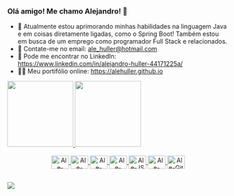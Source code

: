 ### Olá amigo! Me chamo Alejandro! 👋

- 🔭 Atualmente estou aprimorando minhas habilidades na linguagem Java e em coisas diretamente ligadas, como o Spring Boot!
  Também estou em busca de um emprego como programador Full Stack e relacionados.
- 📩 Contate-me no email: ale_huller@hotmail.com
- 💼 Pode me encontrar no LinkedIn: https://www.linkedin.com/in/alejandro-huller-44171225a/
- 👨‍💻 Meu portifólio online: https://alehuller.github.io

<div>
  <a href="https://www.linkedin.com/in/alejandro-huller-44171225a/">
  <img height="150em" src="https://github-readme-stats.vercel.app/api?username=alehuller&hide=contribs,prs,issues,stars&show_icons=true&theme=dark&include_all_commits=true&count_private=true"/>
  <img height="150em" src="https://github-readme-stats.vercel.app/api/top-langs/?username=alehuller&layout=compact&langs_count=7&theme=dark"/>
</div>

<div style="display: inline_block" align="center"><br>
  <img align="center" alt="Ale-Java" height="30" width="40" src="https://cdn.jsdelivr.net/gh/devicons/devicon/icons/java/java-original.svg" />
  <img align="center" alt="Ale-MySql" height="30" width="40"  src="https://cdn.jsdelivr.net/gh/devicons/devicon/icons/mysql/mysql-original.svg" />
  <img align="center" alt="Ale-HTML" height="30" width="40" src="https://cdn.jsdelivr.net/gh/devicons/devicon/icons/html5/html5-original.svg" /> 
  <img align="center" alt="Ale-CSS" height="30" width="40" src="https://cdn.jsdelivr.net/gh/devicons/devicon/icons/css3/css3-original.svg" /> 
  <img align="center" alt="Ale-JS" height="30" width="40" src="https://cdn.jsdelivr.net/gh/devicons/devicon/icons/javascript/javascript-original.svg" /> 
  <img align="center" alt="Ale-Bootstrap" height="30" width="40" src="https://cdn.jsdelivr.net/gh/devicons/devicon/icons/bootstrap/bootstrap-original.svg" /> 
  <img align="center" alt="Ale-Git" height="30" width="40" src="https://cdn.jsdelivr.net/gh/devicons/devicon/icons/git/git-original.svg" />
</div>

##

<a href="https://www.linkedin.com/in/alejandro-huller-44171225a/" target="_blank"><img src="https://img.shields.io/badge/LinkedIn-0077B5?style=for-the-badge&logo=linkedin&logoColor=white" target="_blank"></a>

